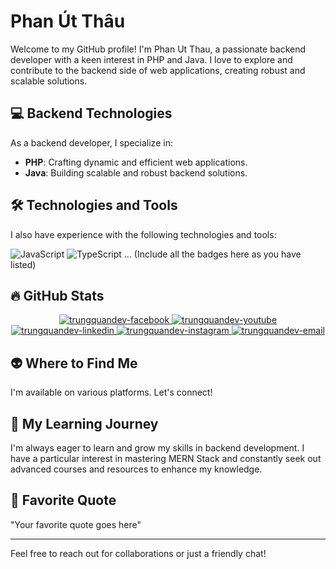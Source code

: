 # Phan Út Thâu

Welcome to my GitHub profile! I'm Phan Ut Thau, a passionate backend developer with a keen interest in PHP and Java. I love to explore and contribute to the backend side of web applications, creating robust and scalable solutions.

## 💻 Backend Technologies

As a backend developer, I specialize in:

- **PHP**: Crafting dynamic and efficient web applications.
- **Java**: Building scalable and robust backend solutions.

## 🛠 Technologies and Tools

I also have experience with the following technologies and tools:

![JavaScript](https://img.shields.io/badge/JavaScript-282C34?logo=javascript&logoColor=F7DF1E)
![TypeScript](https://img.shields.io/badge/TypeScript-282C34?logo=typescript&logoColor=3178C6)
... (Include all the badges here as you have listed)

## 🔥 GitHub Stats

<div align="center">
  <!-- Your GitHub stats images here -->
  <a href="https://www.facebook.com/phanthaau/" target="blank">
    <img src="https://img.icons8.com/bubbles/100/000000/facebook-new.png" alt="trungquandev-facebook" />
  </a>
  <a href="https://www.youtube.com/@phanthau1177" target="blank">
    <img src="https://img.icons8.com/bubbles/100/000000/youtube-squared.png" alt="trungquandev-youtube" />
  </a>
  <a href="https://www.facebook.com/phanthaau/" target="blank">
    <img src="https://img.icons8.com/bubbles/100/000000/linkedin.png" alt="trungquandev-linkedin" />
  </a>
  <a href="https://www.facebook.com/phanthaau/" target="blank">
    <img src="https://img.icons8.com/bubbles/100/000000/instagram.png" alt="trungquandev-instagram" />
  </a>
  <a href="https://www.facebook.com/phanthaau/" target="top">
    <img src="https://img.icons8.com/bubbles/100/000000/apple-mail.png" alt="trungquandev-email" />
  </a>
</div>

## 👽 Where to Find Me

I'm available on various platforms. Let's connect!

## 📖 My Learning Journey

I'm always eager to learn and grow my skills in backend development. I have a particular interest in mastering MERN Stack and constantly seek out advanced courses and resources to enhance my knowledge.

## 📑 Favorite Quote

"Your favorite quote goes here"

---

Feel free to reach out for collaborations or just a friendly chat!

